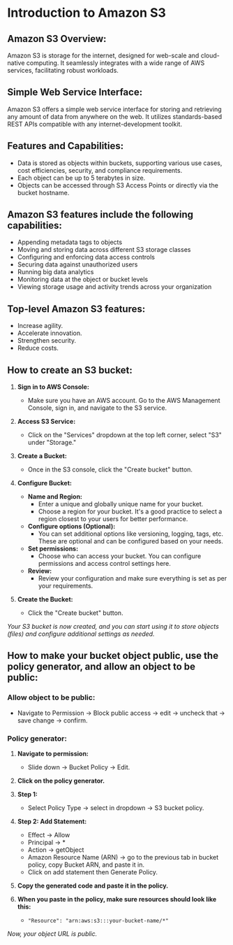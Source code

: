 # Introduction to Amazon S3

## Amazon S3 Overview:
Amazon S3 is storage for the internet, designed for web-scale and cloud-native computing. It seamlessly integrates with a wide range of AWS services, facilitating robust workloads.

## Simple Web Service Interface:
Amazon S3 offers a simple web service interface for storing and retrieving any amount of data from anywhere on the web. It utilizes standards-based REST APIs compatible with any internet-development toolkit.

## Features and Capabilities:
- Data is stored as objects within buckets, supporting various use cases, cost efficiencies, security, and compliance requirements.
- Each object can be up to 5 terabytes in size.
- Objects can be accessed through S3 Access Points or directly via the bucket hostname.

## Amazon S3 features include the following capabilities:
- Appending metadata tags to objects
- Moving and storing data across different S3 storage classes
- Configuring and enforcing data access controls
- Securing data against unauthorized users
- Running big data analytics
- Monitoring data at the object or bucket levels
- Viewing storage usage and activity trends across your organization

## Top-level Amazon S3 features:
- Increase agility.
- Accelerate innovation.
- Strengthen security.
- Reduce costs.

## How to create an S3 bucket:
1. **Sign in to AWS Console:**
   - Make sure you have an AWS account. Go to the AWS Management Console, sign in, and navigate to the S3 service.
   
2. **Access S3 Service:**
   - Click on the "Services" dropdown at the top left corner, select "S3" under "Storage."
   
3. **Create a Bucket:**
   - Once in the S3 console, click the "Create bucket" button.
   
4. **Configure Bucket:**
   - **Name and Region:**
     - Enter a unique and globally unique name for your bucket.
     - Choose a region for your bucket. It's a good practice to select a region closest to your users for better performance.
   - **Configure options (Optional):**
     - You can set additional options like versioning, logging, tags, etc. These are optional and can be configured based on your needs.
   - **Set permissions:**
     - Choose who can access your bucket. You can configure permissions and access control settings here.
   - **Review:**
     - Review your configuration and make sure everything is set as per your requirements.
   
5. **Create the Bucket:**
   - Click the "Create bucket" button.

*Your S3 bucket is now created, and you can start using it to store objects (files) and configure additional settings as needed.*

## How to make your bucket object public, use the policy generator, and allow an object to be public:

### Allow object to be public:
- Navigate to Permission -> Block public access -> edit -> uncheck that -> save change -> confirm.

### Policy generator:
1. **Navigate to permission:**
   - Slide down -> Bucket Policy -> Edit.
   
2. **Click on the policy generator.**

3. **Step 1:**
   - Select Policy Type -> select in dropdown -> S3 bucket policy.
   
4. **Step 2: Add Statement:**
   - Effect -> Allow
   - Principal -> *
   - Action -> getObject
   - Amazon Resource Name (ARN) -> go to the previous tab in bucket policy, copy Bucket ARN, and paste it in.
   - Click on add statement then Generate Policy.

5. **Copy the generated code and paste it in the policy.**

6. **When you paste in the policy, make sure resources should look like this:**
   - `"Resource": "arn:aws:s3:::your-bucket-name/*"`

*Now, your object URL is public.*

